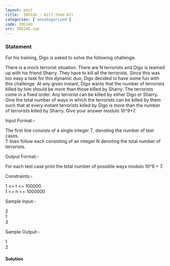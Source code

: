 ```yaml
---
layout: post
title:  INS14G - Kill them All
categories: ['uncategorized']
code: INS14G
src: INS14G.cpp
---
```


### **Statement**

For his training, Digo is asked to solve the following challenge.  
  
There is a mock terrorist situation. There are N terrorists and Digo is teamed
up with his friend Sharry. They have to kill all the terrorists. Since this
was too easy a task for this dynamic duo, Digo decided to have some fun with
this challenge. At any given instant, Digo wants that the number of terrorists
killed by him should be more than those killed by Sharry. The terrorists come
in a fixed order. Any terrorist can be killed by either Digo or Sharry. Give
the total number of ways in which the terrorists can be killed by them such
that at every instant terrorists killed by Digo is more than the number of
terrorists killed by Sharry. Give your answer modulo 10^9+7.  
  
Input Format:-  
  
The first line consists of a single integer T, denoting the number of test
cases.  
T lines follow each consisting of an integer N denoting the total number of
terrorists.  
  
Output Format:-  
  
For each test case print the total number of possible ways modulo 10^9 + 7.  
  
Constraints:-  
  
1 <= t <= 100000  
1 <= n <= 1000000  
  
Sample Input:-  
  
2  
1  
3  
  
Sample Output:-  
  
1  
2



#### **Solution**



